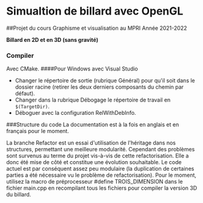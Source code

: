 # Simualtion de billard avec OpenGL
##Projet du cours Graphisme et visualisation au MPRI
Année 2021-2022

**Billard en 2D et en 3D (sans gravité)**

### Compiler
Avec CMake. 
####Pour Windows avec Visual Studio
- Changer le répertoire de sortie (rubrique Général) pour qu'il soit dans le dossier racine 
(retirer les deux derniers composants du chemin par défaut).
- Changer dans la rubrique Débogage le répertoire de travail en ```$(TargetDir)```.
- Déboguer avec la configuration RelWithDebInfo.

###Structure du code
La documentation est à la fois en anglais et en français pour le moment.

La branche Refactor est un essai d'utilisation de l'héritage dans nos structures, 
permettant une meilleure modularité. Cependant des problèmes sont survenus
au terme du projet vis-à-vis de cette refactorisation. Elle a donc été 
mise de côté et constitue une évolution souhaitable.
Le code actuel est par conséquent assez peu modulaire (la duplication de certaines 
parties a été nécessaire vu le problème de refactorisation). Pour le moment,
utilisez la macro de préprocesseur #define TROIS_DIMENSION dans le fichier main.cpp en 
recompilant tous les fichiers pour compiler la version 3D du billard.
